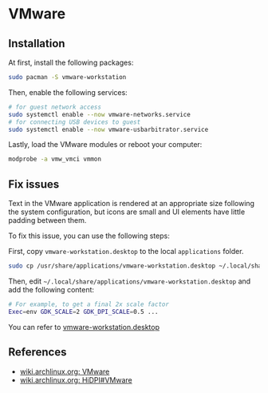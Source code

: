 # VMware

## Installation

At first, install the following packages:

```sh
sudo pacman -S vmware-workstation
```

Then, enable the following services:

```sh
# for guest network access
sudo systemctl enable --now vmware-networks.service
# for connecting USB devices to guest
sudo systemctl enable --now vmware-usbarbitrator.service
```

Lastly, load the VMware modules or reboot your computer:

```sh
modprobe -a vmw_vmci vmmon
```

## Fix issues

Text in the VMware application is rendered at an appropriate size following the system configuration, but icons are small and UI elements have little padding between them.

To fix this issue, you can use the following steps:

First, copy `vmware-workstation.desktop` to the local `applications` folder.

```sh
sudo cp /usr/share/applications/vmware-workstation.desktop ~/.local/share/applications/
```

Then, edit `~/.local/share/applications/vmware-workstation.desktop` and add the following content:

```sh
# For example, to get a final 2x scale factor
Exec=env GDK_SCALE=2 GDK_DPI_SCALE=0.5 ...
```

You can refer to [vmware-workstation.desktop](../../../home/dot_local/share/applications/vmware-workstation.desktop)

## References

- [wiki.archlinux.org: VMware](https://wiki.archlinux.org/title/VMware)
- [wiki.archlinux.org: HiDPI#VMware](https://wiki.archlinux.org/title/HiDPI#VMware)
